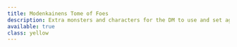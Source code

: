 ```yaml
---
title: Modenkainens Tome of Foes
description: Extra monsters and characters for the DM to use and set against their players
available: true
class: yellow
---
```


